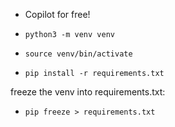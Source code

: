 - Copilot for free!

- `python3 -m venv venv`
- `source venv/bin/activate`
- `pip install -r requirements.txt`

freeze the venv into requirements.txt:

- `pip freeze > requirements.txt`
